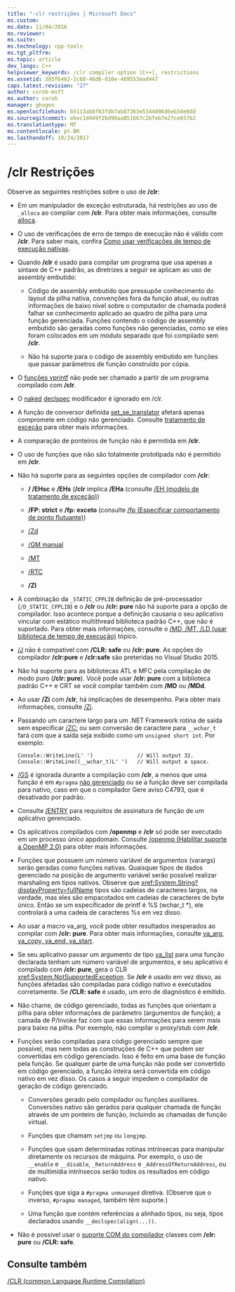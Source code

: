 ```yaml
---
title: "-clr restrições | Microsoft Docs"
ms.custom: 
ms.date: 11/04/2016
ms.reviewer: 
ms.suite: 
ms.technology: cpp-tools
ms.tgt_pltfrm: 
ms.topic: article
dev_langs: C++
helpviewer_keywords: /clr compiler option [C++], restrictions
ms.assetid: 385f6462-2c68-46d6-810e-469553ead447
caps.latest.revision: "27"
author: corob-msft
ms.author: corob
manager: ghogen
ms.openlocfilehash: b5113abbf63fdb7ab87363e5344806d6eb34e0dd
ms.sourcegitcommit: ebec1d449f2bd98aa851667c2bfeb7e27ce657b2
ms.translationtype: MT
ms.contentlocale: pt-BR
ms.lasthandoff: 10/24/2017
---
```

# <a name="clr-restrictions"></a>/clr Restrições
Observe as seguintes restrições sobre o uso de **/clr**:  
  
-   Em um manipulador de exceção estruturada, há restrições ao uso de `_alloca` ao compilar com **/clr**. Para obter mais informações, consulte [alloca](../../c-runtime-library/reference/alloca.md).  
  
-   O uso de verificações de erro de tempo de execução não é válido com **/clr**. Para saber mais, confira [Como usar verificações de tempo de execução nativas](/visualstudio/debugger/how-to-use-native-run-time-checks).  
  
-   Quando **/clr** é usado para compilar um programa que usa apenas a sintaxe de C++ padrão, as diretrizes a seguir se aplicam ao uso de assembly embutido:  
  
    -   Código de assembly embutido que pressupõe conhecimento do layout da pilha nativa, convenções fora da função atual, ou outras informações de baixo nível sobre o computador de chamada poderá falhar se conhecimento aplicado ao quadro de pilha para uma função gerenciada. Funções contendo o código de assembly embutido são geradas como funções não gerenciadas, como se eles foram colocados em um módulo separado que foi compilado sem **/clr**.  
  
    -   Não há suporte para o código de assembly embutido em funções que passar parâmetros de função construído por cópia.  
  
-   O [funções vprintf](../../c-runtime-library/vprintf-functions.md) não pode ser chamado a partir de um programa compilado com **/clr**.  
  
-   O [naked](../../cpp/naked-cpp.md) [declspec](../../cpp/declspec.md) modificador é ignorado em /clr.  
  
-   A função de conversor definida [set_se_translator](../../c-runtime-library/reference/set-se-translator.md) afetará apenas compromete em código não gerenciado. Consulte [tratamento de exceção](../../windows/exception-handling-cpp-component-extensions.md) para obter mais informações.  
  
-   A comparação de ponteiros de função não é permitida em **/clr**.  
  
-   O uso de funções que não são totalmente prototipada não é permitido em **/clr**.  
  
-   Não há suporte para as seguintes opções de compilador com **/clr**:  
  
    -   **/ /EHsc** e **/EHs** (**/clr** implica **/EHa** (consulte [/EH (modelo de tratamento de exceção)](../../build/reference/eh-exception-handling-model.md))  
  
    -   **/FP: strict** e **/fp: exceto** (consulte [/fp (Especificar comportamento de ponto flutuante)](../../build/reference/fp-specify-floating-point-behavior.md))  
  
    -   [/Zd](../../build/reference/z7-zi-zi-debug-information-format.md)  
  
    -   [/GM manual](../../build/reference/gm-enable-minimal-rebuild.md)  
  
    -   [/MT](../../build/reference/md-mt-ld-use-run-time-library.md)  
  
    -   [/RTC](../../build/reference/rtc-run-time-error-checks.md)  
  
    -   **/ZI**  
  
-   A combinação da `_STATIC_CPPLIB` definição de pré-processador (`/D_STATIC_CPPLIB`) e o **/clr** ou **/clr: pure** não há suporte para a opção de compilador. Isso acontece porque a definição causaria o seu aplicativo vincular com estático multithread biblioteca padrão C++, que não é suportado. Para obter mais informações, consulte o [/MD, /MT, /LD (usar biblioteca de tempo de execução)](../../build/reference/md-mt-ld-use-run-time-library.md) tópico.  
  
-   [/J](../../build/reference/j-default-char-type-is-unsigned.md) não é compatível com **/CLR: safe** ou **/clr: pure**. As opções do compilador **/clr:pure** e **/clr:safe** são preteridas no Visual Studio 2015.  
  
-   Não há suporte para as bibliotecas ATL e MFC pela compilação de modo puro (**/clr: pure**). Você pode usar **/clr: pure** com a biblioteca padrão C++ e CRT se você compilar também com **/MD** ou **/MDd**.  
  
-   Ao usar **/Zi** com **/clr**, há implicações de desempenho. Para obter mais informações, consulte [/Zi](../../build/reference/z7-zi-zi-debug-information-format.md).  
  
-   Passando um caractere largo para um .NET Framework rotina de saída sem especificar [/ZC:](../../build/reference/zc-wchar-t-wchar-t-is-native-type.md) ou sem conversão de caractere para `__wchar_t` fará com que a saída seja exibido como um `unsigned short int`. Por exemplo:  
  
    ```  
    Console::WriteLine(L' ')              // Will output 32.  
    Console::WriteLine((__wchar_t)L' ')   // Will output a space.  
    ```  
  
-   [/GS](../../build/reference/gs-buffer-security-check.md) é ignorada durante a compilação com **/clr**, a menos que uma função é em `#pragma` [não gerenciado](../../preprocessor/managed-unmanaged.md) ou se a função deve ser compilada para nativo, caso em que o compilador Gere aviso C4793, que é desativado por padrão.  
  
-   Consulte [/ENTRY](../../build/reference/entry-entry-point-symbol.md) para requisitos de assinatura de função de um aplicativo gerenciado.  
  
-   Os aplicativos compilados com **/openmp** e **/clr** só pode ser executado em um processo único appdomain.  Consulte [/openmp (Habilitar suporte a OpenMP 2.0)](../../build/reference/openmp-enable-openmp-2-0-support.md) para obter mais informações.  
  
-   Funções que possuem um número variável de argumentos (varargs) serão geradas como funções nativas. Quaisquer tipos de dados gerenciado na posição de argumento variável serão possível realizar marshaling em tipos nativos. Observe que <xref:System.String?displayProperty=fullName> tipos são cadeias de caracteres largos, na verdade, mas eles são empacotados em cadeias de caracteres de byte único. Então se um especificador de printf é %S (wchar_t *), ele controlará a uma cadeia de caracteres %s em vez disso.  
  
-   Ao usar a macro va_arg, você pode obter resultados inesperados ao compilar com **/clr: pure**.  Para obter mais informações, consulte [va_arg, va_copy, va_end, va_start](../../c-runtime-library/reference/va-arg-va-copy-va-end-va-start.md).  
  
-   Se seu aplicativo passar um argumento de tipo [va_list](../../c-runtime-library/reference/va-arg-va-copy-va-end-va-start.md) para uma função declarada tenham um número variável de argumentos, e seu aplicativo é compilado com **/clr: pure**, gera o CLR <xref:System.NotSupportedException>. Se **/clr** é usado em vez disso, as funções afetadas são compiladas para código nativo e executados corretamente. Se **/CLR: safe** é usado, um erro de diagnóstico é emitido.  
  
-   Não chame, de código gerenciado, todas as funções que orientam a pilha para obter informações de parâmetro (argumentos de função); a camada de P/Invoke faz com que essas informações para serem mais para baixo na pilha.  Por exemplo, não compilar o proxy/stub com **/clr**.  
  
-   Funções serão compiladas para código gerenciado sempre que possível, mas nem todas as construções de C++ que podem ser convertidas em código gerenciado.  Isso é feito em uma base de função pela função. Se qualquer parte de uma função não pode ser convertido em código gerenciado, a função inteira será convertida em código nativo em vez disso. Os casos a seguir impedem o compilador de geração de código gerenciado.  
  
    -   Conversões gerado pelo compilador ou funções auxiliares. Conversões nativo são gerados para qualquer chamada de função através de um ponteiro de função, incluindo as chamadas de função virtual.  
  
    -   Funções que chamam `setjmp` ou `longjmp`.  
  
    -   Funções que usam determinadas rotinas intrínsecas para manipular diretamente os recursos de máquina. Por exemplo, o uso de `__enable` e `__disable`, `_ReturnAddress` e `_AddressOfReturnAddress`, ou de multimídia intrínsecos serão todos os resultados em código nativo.  
  
    -   Funções que siga a `#pragma unmanaged` diretiva. (Observe que o inverso, `#pragma managed`, também têm suporte.)  
  
    -   Uma função que contém referências a alinhado tipos, ou seja, tipos declarados usando `__declspec(align(...))`.  
  
-   Não é possível usar o [suporte COM do compilador](../../cpp/compiler-com-support.md) classes com **/clr: pure** ou **/CLR: safe**.  
  
## <a name="see-also"></a>Consulte também  
 [/CLR (common Language Runtime Compilation)](../../build/reference/clr-common-language-runtime-compilation.md)